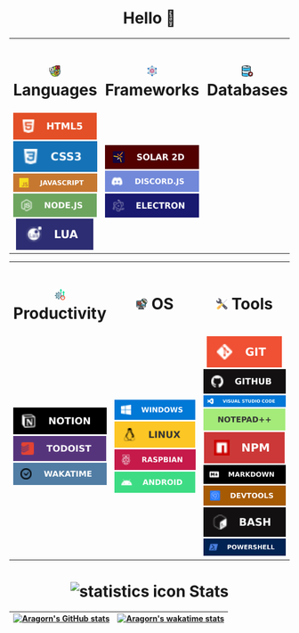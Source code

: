 <div align="center">
  <h1>Hello 👋</h2>
</div>

<table align="center">
  <tr>
    <td width="33%">
      <h1 align="center">
        <img width="20px" src="./media/icons/languages.png" alt="Languages icon" >
        Languages
      </h1>
    </td>
    <td width="33%">
      <h1 align="center">
        <img width="20px" src="./media/icons/frameworks.png" alt="Frameworks icon" >
        Frameworks
      </h1>
    </td>
    <td width="33%">
      <h1 align="center">
        <img width="20px" src="./media/icons/databases.png" alt="Databases icon" >
        Databases
      </h1>
    </td>
  </tr>
  <tr>
    <td align="center">
      <img alt="HTML5" src="./media/badges/html5.svg">
      <img alt="CSS3" src="./media/badges/css3.svg">
      <img alt="JavaScript" src="./media/badges/javascript.svg">
      <img alt="NodeJS" src="./media/badges/nodejs.svg">
      <img alt="Lua" src="./media/badges/lua.svg">
    </td>
    <td align="center">
      <img alt="Solar 2D" src="./media/badges/solar2d.svg">
      <img alt="DiscordJS" src="./media/badges/discordjs.svg">
      <img alt="ElectronJS" src="./media/badges/electron.svg">
    </td>
    <td align="center">
    </td>
  </tr>
</table>

<table align="center">
  <tr>
    <td width="33%">
      <h1 align="center">
        <img width="20px" src="./media/icons/productivity.png" alt="Productivity icon" >
        Productivity
      </h1>
    </td>
    <td width="33%">
      <h1 align="center">
        <img width="20px" src="./media/icons/operatingsystem.png" alt="Operating system icon" >
        OS
      </h1>
    </td>
    <td width="33%">
      <h1 align="center">
        <img width="20px" src="./media/icons/tools.png" alt="Tools icon" >
        Tools
      </h1>
    </td>
  </tr>
  <tr>
    <td align="center">
      <img alt="Notion" src="./media/badges/notion.svg">
      <img alt="Todoist" src="./media/badges/todoist.svg">
      <img alt="WakaTime" src="./media/badges/wakatime.svg">
    </td>
    <td align="center">
      <img alt="Windows 10" src="./media/badges/windows.svg">
      <img alt="Linux" src="./media/badges/linux.svg">
      <img alt="Raspberry pi" src="./media/badges/raspbian.svg">
      <img alt="Android" src="./media/badges/android.svg">
    </td>
    <td align="center">
      <img alt="Git" src="./media/badges/git.svg">
      <img alt="GitHub" src="./media/badges/github.svg">
      <img alt="VSCode" src="./media/badges/vscode.svg">
      <img alt="Notepad++" src="./media/badges/notepad.svg">
      <img alt="NPM" src="./media/badges/npm.svg">
      <img alt="Markdown" src="./media/badges/markdown.svg">
      <img alt="Git" src="./media/badges/devtools.svg">
      <img alt="Bash" src="./media/badges/bash.svg">
      <img alt="Powershell" src="./media/badges/powershell.svg">
    </td>
  </tr>
</table>

<div align="center">
  <h1>
    <img width="20px" src="https://img.icons8.com/external-becris-flat-becris/344/external-statistics-data-science-becris-flat-becris.png" alt="statistics icon">
    Stats
  </h1>
</div>

| [![Aragorn's GitHub stats](https://github-readme-stats.vercel.app/api?username=AragornElessar1973&count_private=true&hide=contribs,prs&show_icons=true&theme=tokyonight)](https://github.com/anuraghazra/github-readme-stats) | [![Aragorn's wakatime stats](https://github-readme-stats.vercel.app/api/wakatime?username=aragorn&theme=tokyonight)](https://github.com/anuraghazra/github-readme-stats) |
| :---------------------------------------------------------------------------------------------------------------------------------------------------------------------------------------------------------------------------: | :----------------------------------------------------------------------------------------------------------------------------------------------------------------------: |
